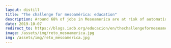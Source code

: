 ```yaml
---
layout: distill
title: "The challenge for mesoamérica: education"
description: Around 68% of jobs in Mesoamerica are at risk of automation by 2020. Are countries prepared to face this new challenge? And even more important, are young people trained to live with artificial intelligence and have productive lives in highly dynamic environments?
date: 2019-10-07
redirect_to: https://blogs.iadb.org/educacion/en/thechallengeformesoamerica/
image: /assets/img/reto_mesoamerica.jpg
img: /assets/img/reto_mesoamerica.jpg
---
```


